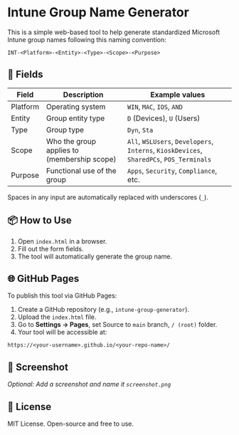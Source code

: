 # Intune Group Name Generator

This is a simple web-based tool to help generate standardized Microsoft Intune group names following this naming convention:

```
INT-<Platform>-<Entity>-<Type>-<Scope>-<Purpose>
```

## 🔧 Fields

| Field    | Description                                 | Example values                                                                           |
| -------- | ------------------------------------------- | ---------------------------------------------------------------------------------------- |
| Platform | Operating system                            | `WIN`, `MAC`, `IOS`, `AND`                                                               |
| Entity   | Group entity type                           | `D` (Devices), `U` (Users)                                                               |
| Type     | Group type                                  | `Dyn`, `Sta`                                                                             |
| Scope    | Who the group applies to (membership scope) | `All`, `WSLUsers`, `Developers`, `Interns`, `KioskDevices`, `SharedPCs`, `POS_Terminals` |
| Purpose  | Functional use of the group                 | `Apps`, `Security`, `Compliance`, etc.                                                   |

Spaces in any input are automatically replaced with underscores (`_`).

## 📦 How to Use

1. Open `index.html` in a browser.
2. Fill out the form fields.
3. The tool will automatically generate the group name.

## 🌐 GitHub Pages

To publish this tool via GitHub Pages:

1. Create a GitHub repository (e.g., `intune-group-generator`).
2. Upload the `index.html` file.
3. Go to **Settings → Pages**, set Source to `main` branch, `/ (root)` folder.
4. Your tool will be accessible at:

```
https://<your-username>.github.io/<your-repo-name>/
```

## 📸 Screenshot

*Optional: Add a screenshot and name it `screenshot.png`*

## 📃 License

MIT License. Open-source and free to use.
